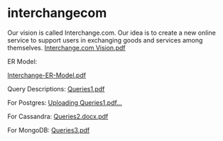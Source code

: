 # interchangecom
Our vision is called Interchange.com. Our idea is to create a new online service to support users in exchanging goods and services among themselves.
[Interchange.com Vision.pdf](https://github.com/cememirsenyurt/interchangecomPostgres/files/12811986/Interchange.com.Vision.pdf)

ER Model:

[Interchange-ER-Model.pdf](https://github.com/cememirsenyurt/interchangecomPostgres/files/12811988/Interchange-ER-Model.pdf)

Query Descriptions:
[Queries1.pdf](https://github.com/cememirsenyurt/interchangecom/files/12812313/Queries1.pdf)

For Postgres:
[Uploading Queries1.pdf…]()

For Cassandra:
[Queries2.docx.pdf](https://github.com/cememirsenyurt/interchangecom/files/12812315/Queries2.docx.pdf)

For MongoDB:
[Queries3.pdf](https://github.com/cememirsenyurt/interchangecom/files/12812319/Queries3.pdf)

